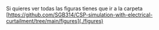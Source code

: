Si quieres ver todas las figuras tienes que ir a la carpeta [https://github.com/SGB314/CSP-simulation-with-electrical-curtailment/tree/main/figures](./figures)
